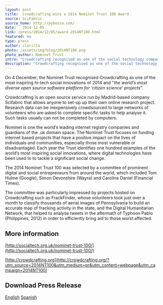 ```yaml
---
layout: post
title:  Crowdcrafting wins a 2014 Nominet Trust 100 Award
source: SciFabric
source_home: http://pybossa.com/
date:   2014-12-05
link: /press/2014/12/05/award-2014NT100.html
featured: no
type: press
author: clarilla
photo: /assets/img/blog/2014NT100.png
photo_author: Nominet Trust
intro: "Crowdcrafting recognised as one of the social technology companies of the year"
description: "Crowdcrafting recognised as one of the social technology companies of the year"
---
```

On 4 December, the Nominet Trust recognised Crowdcrafting as one of the most
inspiring hi-tech social innovations of 2014 and "*the world’s most diverse open
source software platform for ‘citizen science’ projects*".

Crowdcrafting is an open source service run by Madrid-based company Scifabric
that allows anyone to set-up up their own online research project. Research
data can be inexpensively crowdsourced to large networks of volunteers who are
asked to complete specific tasks to help analyse it. Such tasks usually can not
be completed by computers. 

Nominet is one the world’s leading internet registry companies and guardians of
the .uk domain space. The Nominet Trust focuses on funding internet based
projects that have a positive impact on the lives of individuals and
communities, especially those most vulnerable or disadvantaged. Each year the
Trust identifies one hundred examples of the world’s most inspiring social
innovations, where digital technologies have been used to to tackle a
significant social change.

The 2014 Nominet Trust 100 was selected by a committee of prominent digital and
social entrepreneurs from around the world, which included Tom Hulme (Google),
Simon Devonshire (Wayra) and Caroline Daniel (Financial Times).

The committee was particularly impressed by projects hosted on Crowdcrafting
such as FrackFinder, whose volunteers took just over a month to classify
thousands of aerial images of Pennsylvania to build an accurate map of fracking
activity in the state, and the Digital Humanitarian Network, that helped to
analyse tweets in the aftermath of Typhoon Pablo (Philippines, 2012) in order
to efficiently bring aid to those worst affected. 


## More information
[http://socialtech.org.uk/nominet-trust-100/](http://socialtech.org.uk/nominet-trust-100/)

[http://crowdcrafting.org](http://crowdcrafting.org/?utm_source=2014NT100&utm_medium=pr&utm_content=webpage&utm_campaign=2014NT100)

## Download Press Release
[English](/assets/downloads/Crowdcrafting-Press-Release-Nominet-Trust-2014-Award.pdf)
[Spanish](/assets/downloads/Crowdcrafting-Nota-Prensa-Ganador-Nominet-Trust-2014.pdf)
